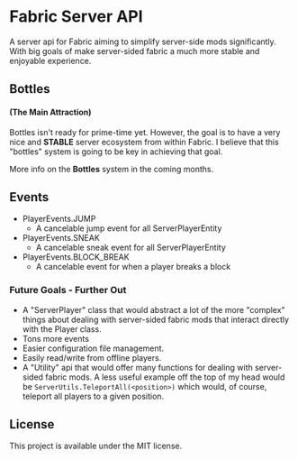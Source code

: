 # Fabric Server API
A server api for Fabric aiming to simplify server-side mods significantly.
With big goals of make server-sided fabric a much more stable and enjoyable
experience.

## Bottles
#### (The Main Attraction)
Bottles isn't ready for prime-time yet.
However, the goal is to have a very nice and **STABLE** server ecosystem
from within Fabric.
I believe that this "bottles" system is going to be key in achieving that goal.

More info on the **Bottles** system in the coming months.

## Events
 - PlayerEvents.JUMP
   - A cancelable jump event for all ServerPlayerEntity
 - PlayerEvents.SNEAK
   - A cancelable sneak event for all ServerPlayerEntity
 - PlayerEvents.BLOCK_BREAK
   - A cancelable event for when a player breaks a block



### Future Goals - Further Out
 - A "ServerPlayer" class that would abstract a lot of the more
"complex" things about dealing with server-sided fabric mods that
interact directly with the Player class.
 - Tons more events
 - Easier configuration file management.
 - Easily read/write from offline players.
 - A "Utility" api that would offer many functions for dealing with server-sided
fabric mods. A less useful example off the top of my head would be
 `ServerUtils.TeleportAll(<position>)` which
would, of course, teleport all players to a given position.

## License
This project is available under the MIT license.
